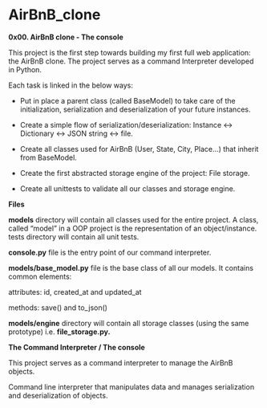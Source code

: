 # AirBnB_clone
**0x00. AirBnB clone - The console**

This project is the first step towards building my first full web application: the AirBnB clone. The project serves as a command Interpreter developed in Python.

Each task is linked in the below ways:

* Put in place a parent class (called BaseModel) to take care of the initialization, serialization and deserialization of your future instances.

* Create a simple flow of serialization/deserialization: Instance <-> Dictionary <-> JSON string <-> file.

* Create all classes used for AirBnB (User, State, City, Place…) that inherit from BaseModel.

* Create the first abstracted storage engine of the project: File storage.

* Create all unittests to validate all our classes and storage engine.

**Files**

**models** directory will contain all classes used for the entire project. A class, called “model” in a OOP project is the representation of an object/instance.
tests directory will contain all unit tests.

**console.py** file is the entry point of our command interpreter.

**models/base_model.py** file is the base class of all our models. It contains common elements:

attributes: id, created_at and updated_at

methods: save() and to_json()

**models/engine** directory will contain all storage classes (using the same prototype) i.e. **file_storage.py.**


**The Command Interpreter / The console**

This project serves as a command interpreter to manage the AirBnB objects. 

Command line interpreter that manipulates data and manages serialization and deserialization of objects.

